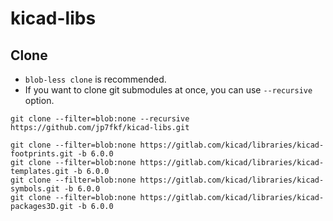 # kicad-libs

## Clone
- `blob-less clone` is recommended.
- If you want to clone git submodules at once, you can use `--recursive` option.
```
git clone --filter=blob:none --recursive https://github.com/jp7fkf/kicad-libs.git

git clone --filter=blob:none https://gitlab.com/kicad/libraries/kicad-footprints.git -b 6.0.0
git clone --filter=blob:none https://gitlab.com/kicad/libraries/kicad-templates.git -b 6.0.0
git clone --filter=blob:none https://gitlab.com/kicad/libraries/kicad-symbols.git -b 6.0.0
git clone --filter=blob:none https://gitlab.com/kicad/libraries/kicad-packages3D.git -b 6.0.0
```
